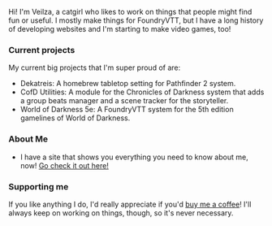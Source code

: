 Hi! I'm Veilza, a catgirl who likes to work on things that people might find fun or useful. I mostly make things for FoundryVTT, but I have a long history of developing websites and I'm starting to make video games, too!

### Current projects
My current big projects that I'm super proud of are:
* Dekatreis: A homebrew tabletop setting for Pathfinder 2 system.
* CofD Utilities: A module for the Chronicles of Darkness system that adds a group beats manager and a scene tracker for the storyteller.
* World of Darkness 5e: A FoundryVTT system for the 5th edition gamelines of World of Darkness.

### About Me
* I have a site that shows you everything you need to know about me, now! [Go check it out here!](https://veilza.github.io/#/about)

### Supporting me
If you like anything I do, I'd really appreciate if you'd [buy me a coffee](https://ko-fi.com/veilza)! I'll always keep on working on things, though, so it's never necessary.
